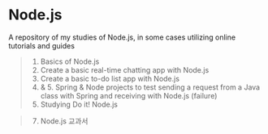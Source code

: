 # Node.js
A repository of my studies of Node.js, in some cases utilizing online tutorials and guides <br>

> 01. Basics of Node.js <br>
> 02. Create a basic real-time chatting app with Node.js <br>
> 03. Create a basic to-do list app with Node.js <br>
> 04. & 5. Spring & Node projects to test sending a request from a Java class with Spring and receiving with Node.js (failure)
> 06. Studying Do it! Node.js <br>

> 07. Node.js 교과서 <br>